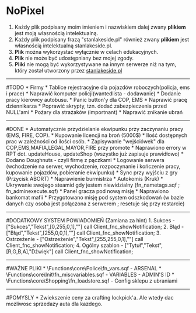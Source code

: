 # NoPixel
1. Każdy plik podpisany moim imieniem i nazwiskiem dalej zwany **plikiem** jest moją własnością intelektualną.
2. Każdy plik podpisany frazą "stanlakeside.pl" również zwany **plikiem** jest własnością intelektualną stanlakeside.pl.
3. **Plik** można wykorzystać wyłącznie w celach edukacyjnych.
4. **Plik** nie może być udostępniany bez mojej zgody.
5. **Pliki** nie mogą być wykorzystywane na innym serwerze niż na tym, który został utworzony przez [stanlakeside.pl](http://stanlakeside.pl)

<hr>
#TODO
* Firmy
* Tablice rejestracyjne dla pojazdów roboczych(policja, ems i prace)
* Naprawić komputer policji(wantedlista - dodawanie)
* Dodanie pracy kierowcy autobusu.
* Panic button'y dla COP, EMS
* Naprawić pracę dziennikarza
* Poprawić skrypty, tzn. dodać zabezpieczenia przed NULL'ami
* Pożary dla strażaków (importnant)
* Naprawić znikanie ubrań

<hr>
#DONE
* Automatycznie przydzielanie ekwipunku przy zaczynaniu pracy (EMS, FIRE, COP).
* Kupowanie licencji na broń (5000$)
* Ilość dostępnych prac w zależności od ilości osób.
* Zapisywanie "wejściówek" dla COP,EMS,MAFIA,LEGAL,MAYOR,FIRE przy promote
* Naprawiono errory w RPT dot. updateHouse, updateShop (wszystko już zapisuje prawidłowo)
* Dodano Doughnuts - czyli firmę z pączkami
* Logowanie serwera (wchodzenie na serwer, wychodzenie, rozpoczynanie i kończenie pracy, kupowanie pojazdów, pobieranie ekwipunku)
* Sync przy wyjściu z gry (Przycisk ABORT)
* Naprawienie burmistrza
* Autokomis (Kruk)
* Ukrywanie swojego steamid gdy jestem niewidzialny (fn_nametags.sqf ; fn_adminexecute.sqf)
* Panel gracza pod nową misję
* Naprawiono bankomat mafii
* Przygotowano misję pod system odszkodowań (w bazie danych czy osoba jest połączona z serwerem ; resetuje się przy restarcie)

<hr>
#DODATKOWY SYSTEM POWIADOMIEŃ (Zamiana za hint)
    1. Sukces - ["Sukces","Tekst",[0,255,0,1],""] call Client_fnc_showNotification;
    2. Błąd - ["Błąd","Tekst",[255,0,0,1],""] call Client_fnc_showNotification;
    3. Ostrzeżenie - ["Ostrzeżenie","Tekst",[255,255,0,1],""] call Client_fnc_showNotification;
    4. Ogólny szablon -  ["Tytuł","Tekst",[R,G,B,A],"Dźwięk"] call Client_fnc_showNotification;


<hr>
#WAŻNE PLIKI
* \Functions\core\Police\fn_vars.sqf - ARSENAL
* \Functions\core\Init\fn_miscvariables.sqf - VARIABLES - ADMIN'S ID
* \Functions\core\Shopping\fn_loadstore.sqf - Config sklepu z ubraniami

<hr>
#POMYSLY
* Zwiekszenie ceny za crafting lockpick'a. Ale wtedy dac mozliwosc sprzedazy auta dla kazdego.
